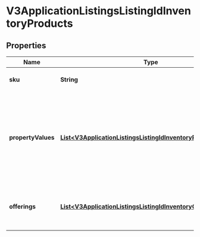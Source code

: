 

# V3ApplicationListingsListingIdInventoryProducts


## Properties

Name | Type | Description | Notes
------------ | ------------- | ------------- | -------------
**sku** | **String** | The SKU string for the product |  [optional]
**propertyValues** | [**List&lt;V3ApplicationListingsListingIdInventoryPropertyValues&gt;**](V3ApplicationListingsListingIdInventoryPropertyValues.md) | A list of property value entries for this product. Note: parenthesis characters (&#x60;(&#x60; and &#x60;)&#x60;) are not allowed. |  [optional]
**offerings** | [**List&lt;V3ApplicationListingsListingIdInventoryOfferings&gt;**](V3ApplicationListingsListingIdInventoryOfferings.md) | A list of product offering entries for this product. | 



